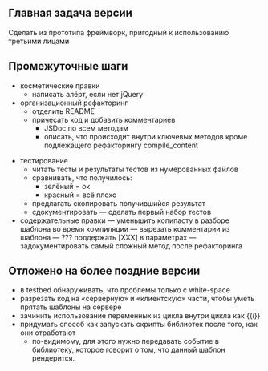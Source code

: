 Главная задача версии
---------------------
Cделать из прототипа фреймворк, пригодный к использованию третьими лицами

Промежуточные шаги
------------------
+ косметические правки
    + написать алёрт, если нет jQuery
+ организационный рефакторинг
    + отделить README
    + причесать код и добавить комментариев
        + JSDoc по всем методам
        + описать, что происходит внутри ключевых методов кроме подлежащего рефакторингу compile_content
- тестирование
    + читать тесты и результаты тестов из нумерованных файлов
    + сравнивать, что получилось:
        + зелёный = ок
        + красный = всё плохо
    + предлагать скопировать получившийся результат
    + сдокументировать
    — сделать первый набор тестов
- содержательные правки
    — уменьшить копипасту в разборе шаблона во время компиляции
    — вырезать комментарии из шаблона
    — ??? поддержать [XXX] в параметрах
    — задокументировать самый сложный метод после рефакторинга

Отложено на более поздние версии
--------------------------------
- в testbed обнаруживать, что проблемы только с white-space
- разрезать код на «серверную» и «клиентскую» части, чтобы уметь прятать шаблоны на сервере
- зачинить использование переменных из цикла внутри цикла как {{i}}
- придумать способ как запускать скрипты библиотек после того, как они отработают
    - по-видимому, 
        для этого нужно передавать событие в библиотеку, 
        которое говорит о том, что данный шаблон рендерится.
